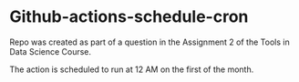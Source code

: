 # Github-actions-schedule-cron

Repo was created as part of a question in the Assignment 2 of the Tools in Data Science Course. 

The action is scheduled to run at 12 AM on the first of the month.
